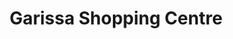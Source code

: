 ---
title: "Garissa Shopping Centre"
url: /kakamega/garissa-shopping-centre/
shop: Einkaufszentrum
---